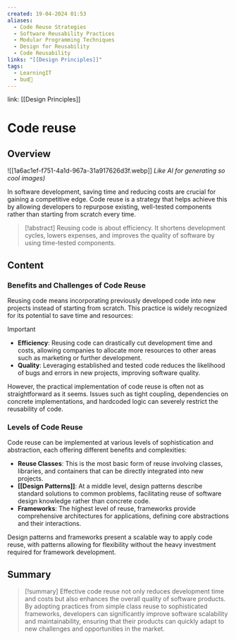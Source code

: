 ```yaml
---
created: 19-04-2024 01:53
aliases:
  - Code Reuse Strategies
  - Software Reusability Practices
  - Modular Programming Techniques
  - Design for Reusability
  - Code Reusability
links: "[[Design Principles]]"
tags:
  - LearningIT
  - bud🌿
---
```

link: [[Design Principles]]

# Code reuse

## Overview

![[1a6ac1ef-f751-4a1d-967a-31a917626d3f.webp]]
_Like AI for generating so cool images)_


In software development, saving time and reducing costs are crucial for gaining a competitive edge. Code reuse is a strategy that helps achieve this by allowing developers to repurpose existing, well-tested components rather than starting from scratch every time.

>[!abstract]
> Reusing code is about efficiency. It shortens development cycles, lowers expenses, and improves the quality of software by using time-tested components.

## Content

### Benefits and Challenges of Code Reuse

Reusing code means incorporating previously developed code into new projects instead of starting from scratch. This practice is widely recognized for its potential to save time and resources:

> [!important]
> 
> - **Efficiency**: Reusing code can drastically cut development time and costs, allowing companies to allocate more resources to other areas such as marketing or further development.
> - **Quality**: Leveraging established and tested code reduces the likelihood of bugs and errors in new projects, improving software quality.

However, the practical implementation of code reuse is often not as straightforward as it seems. Issues such as tight coupling, dependencies on concrete implementations, and hardcoded logic can severely restrict the reusability of code.

### Levels of Code Reuse

Code reuse can be implemented at various levels of sophistication and abstraction, each offering different benefits and complexities:

- **Reuse Classes**: This is the most basic form of reuse involving classes, libraries, and containers that can be directly integrated into new projects.
- **[[Design Patterns]]**: At a middle level, design patterns describe standard solutions to common problems, facilitating reuse of software design knowledge rather than concrete code.
- **Frameworks**: The highest level of reuse, frameworks provide comprehensive architectures for applications, defining core abstractions and their interactions.

Design patterns and frameworks present a scalable way to apply code reuse, with patterns allowing for flexibility without the heavy investment required for framework development.


## Summary

>[!summary] 
>Effective code reuse not only reduces development time and costs but also enhances the overall quality of software products. By adopting practices from simple class reuse to sophisticated frameworks, developers can significantly improve software scalability and maintainability, ensuring that their products can quickly adapt to new challenges and opportunities in the market.


